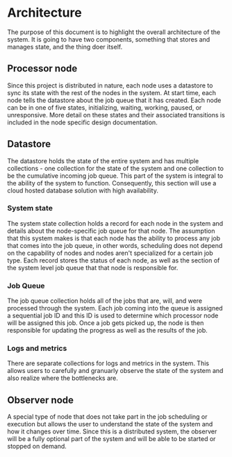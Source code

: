 # Architecture

The purpose of this document is to highlight the overall architecture of the system. It is going to have two components, something that stores and manages state, and the thing doer itself.

## Processor node

Since this project is distributed in nature, each node uses a datastore to sync its state with the rest of the nodes in the system. At start time, each node tells the datastore about the job queue that it has created. Each node can be in one of five states, initializing, waiting, working, paused, or unresponsive. More detail on these states and their associated transitions is included in the node specific design documentation.

## Datastore

The datastore holds the state of the entire system and has multiple collections - one collection for the state of the system and one collection to be the cumulative incoming job queue. This part of the system is integral to the ability of the system to function. Consequently, this section will use a cloud hosted database solution with high availability.

### System state

The system state collection holds a record for each node in the system and details about the node-specific job queue for that node. The assumption that this system makes is that each node has the ability to process any job that comes into the job queue, in other words, scheduling does not depend on the capability of nodes and nodes aren't specialized for a certain job type. Each record stores the status of each node, as well as the section of the system level job queue that that node is responsible for.

### Job Queue

The job queue collection holds all of the jobs that are, will, and were processed through the system. Each job coming into the queue is assigned a sequential job ID and this ID is used to determine which processor node will be assigned this job. Once a job gets picked up, the node is then responsible for updating the progress as well as the results of the job.

### Logs and metrics

There are separate collections for logs and metrics in the system. This allows users to carefully and granuarly observe the state of the system and also realize where the bottlenecks are.

## Observer node

A special type of node that does not take part in the job scheduling or execution but allows the user to understand the state of the system and how it changes over time. Since this is a distributed system, the observer will be a fully optional part of the system and will be able to be started or stopped on demand.
